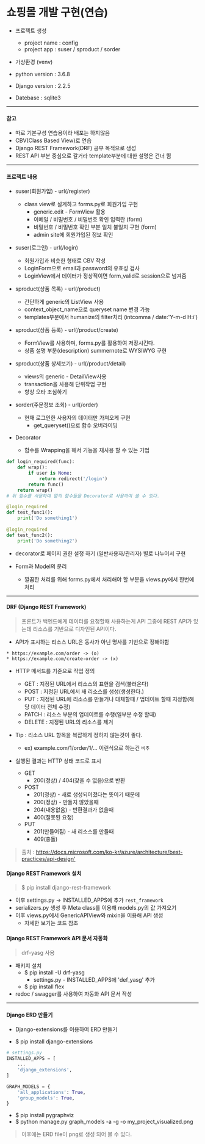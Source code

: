 # 쇼핑몰 개발 구현(연습)* 프로젝트 생성  * project name : config  * project app : suser / sproduct / sorder  * 가상환경 (venv)* python version : 3.6.8* Django version : 2.2.5* Datebase : sqlite3*****#### 참고* 따로 기본구성 연습용이라 배포는 하지않음* CBV(Class Based View)로 연습* Django REST Framework(DRF) 공부 목적으로 생성* REST API 부분 중심으로 갈거라 template부분에 대한 설명은 건너 뜀*****#### 프로젝트 내용* suser(회원가입) - url(/register)  * class view로 설계하고 forms.py로 회원가입 구현    * generic.edit - FormView 활용    * 이메일 / 비밀번호 / 비밀번호 확인 입력란 (form)    * 비밀번호 / 비밀번호 확인 부분 일치 불일치 구현 (form)    * admin site에 회원가입된 정보 확인    * suser(로그인) - url(/login)  * 회원가입과 비슷한 형태로 CBV 작성  * LoginForm으로 email과 password의 유효성 검사  * LoginView에서 데이터가 정상적이면 form_valid로 session으로 넘겨줌 * sproduct(상품 목록) - url(/product)  * 간단하게 generic의 ListView 사용  * context_object_name으로 queryset name 변경 가능  * templates부분에서 humanize의 filter처리 (intcomma / date:'Y-m-d H:i')* sproduct(상품 등록) - url(/product/create)  * FormView를 사용하며, forms.py를 활용하여 저장시킨다.  * 상품 설명 부분(description) summernote로 WYSIWYG 구현* sproduct(상품 상세보기) - url(/product/detail)  * views의 generic - DetailView사용  * transaction을 사용해 단위작업 구현  * 항상 오타 조심하기  * sorder(주문정보 조회) - url(/order)  * 현재 로그인한 사용자의 데이터만 가져오게 구현    * get_queryset()으로 함수 오버라이딩    * Decorator  * 함수를 Wrapping을 해서 기능을 재사용 할 수 있는 기법```pythondef login_required(func):    def wrap():        if user is None:            return redirect('/login')        return func()    return wrap()# 위 함수를 사용하여 밑의 함수들을 Decorator로 사용하여 쓸 수 있다.@login_requireddef test_func1():    print('Do something1')    @login_requireddef test_func2():    print('Do something2')```  * decorator로 페이지 권한 설정 하기 (일반사용자/관리자) 별로 나누어서 구현* Form과 Model의 분리  * 깔끔한 처리를 위해 forms.py에서 처리해야 할 부분을 views.py에서 한번에 처리*****#### DRF (Django REST Framework)> 프론트가 백엔드에게 데이터를 요청할때 사용하는게 API> 그중에 REST API가 있는데 리소스를 기반으로 디자인된 API이다.* API가 표시하는 리소스 URL은 동사가 아닌 명사를 기반으로 정해야함```text* https://example.com/order -> (o)* https://example.com/create-order -> (x)```* HTTP 메서드를 기준으로 작업 정의  * GET : 지정된 URL에서 리소스의 표현을 검색(불러온다)  * POST : 지정된 URL에서 새 리소스를 생성(생성한다.)  * PUT : 지정된 URL에 리소스를 만들거나 대체할때 / 업데이트 할때 지정함(해당 데이터 전체 수정)  * PATCH : 리소스 부분의 업데이트를 수행(일부분 수정 할때)  * DELETE : 지정된 URL의 리소스를 제거* Tip : 리소스 URL 항목을 복잡하게 정하지 않는것이 좋다.  * ex) example.com/1/order/1/... 이런식으로 하는건 `비추`  * 실행된 결과는 HTTP 상태 코드로 표시  * GET    * 200(정상) / 404(찾을 수 없음)으로 반환  * POST    * 201(정상) - 새로 생성되어졌다는 뜻이기 때문에    * 200(정상) - 만들지 않았을때    * 204(내용없음) - 반환결과가 없을때    * 400(잘못된 요청)  * PUT    * 201(만들어짐) - 새 리소스를 만들때    * 409(충돌)> 출처 : <https://docs.microsoft.com/ko-kr/azure/architecture/best-practices/api-design'>#### Django REST Framework 설치> $ pip install django-rest-framework* 이후 settings.py -> INSTALLED_APPS에 추가 `rest_framework` * serializers.py 생성 후 Meta class를 이용해 models.py의 값 가져오기* 이후 views.py에서 GenericAPIView와 mixin을 이용해 API 생성  * 자세한 보기는 코드 참조#### Django REST Framework API 문서 자동화> drf-yasg 사용* 패키지 설치  * $ pip install -U drf-yasg    * settings.py - INSTALLED_APPS에 'def_yasg' 추가  * $ pip install flex* redoc / swagger를 사용하여 자동화 API 문서 작성*****#### Django ERD 만들기* Django-extensions를 이용하여 ERD 만들기* $ pip install django-extensions```python# settings.pyINSTALLED_APPS = [    ...    'django_extensions',]GRAPH_MODELS = {    'all_applications': True,    'group_models': True,}```* $ pip install pygraphviz* $ python manage.py graph_models -a -g -o my_project_visualized.png> 이후에는 ERD file이 png로 생성 되어 볼 수 있다.  